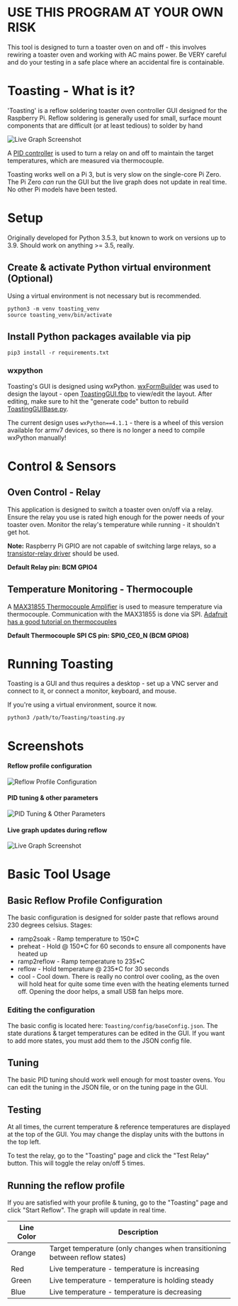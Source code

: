 # USE THIS PROGRAM AT YOUR OWN RISK

This tool is designed to turn a toaster oven on and off - this involves rewiring a toaster
oven and working with AC mains power. Be VERY careful and do your testing in a safe place
where an accidental fire is containable.

# Toasting - What is it?

'Toasting' is a reflow soldering toaster oven controller GUI designed for the Raspberry Pi.
Reflow soldering is generally used for small, surface mount components that are difficult
(or at least tedious) to solder by hand

![Live Graph Screenshot](https://raw.githubusercontent.com/imchipwood/Toasting/master/doc/panel_toasting.png)

A [PID controller](https://en.wikipedia.org/wiki/PID_controller) is used to turn a relay 
on and off to maintain the target temperatures, which are measured via thermocouple.

Toasting works well on a Pi 3, but is very slow on the single-core Pi Zero. 
The Pi Zero *can* run the GUI but the live graph does not update in real time.
No other Pi models have been tested.

# Setup

Originally developed for Python 3.5.3, but known to work on versions up to 3.9. 
Should work on anything >= 3.5, really.

## Create & activate Python virtual environment (Optional)

Using a virtual environment is not necessary but is recommended.

```
python3 -m venv toasting_venv
source toasting_venv/bin/activate
```

## Install Python packages available via pip

```
pip3 install -r requirements.txt
```

### wxpython

Toasting's GUI is designed using wxPython. [wxFormBuilder](https://github.com/wxFormBuilder/wxFormBuilder) 
was used to design the layout - open [ToastingGUI.fbp](/library/ui/ToastingGUI.fbp) to view/edit the layout. 
After editing, make sure to hit the "generate code" button to rebuild [ToastingGUIBase.py](/library/ui/ToastingGUIBase.py).

The current design uses `wxPython==4.1.1` - there is a wheel of this version available for armv7 devices, 
so there is no longer a need to compile wxPython manually!

# Control & Sensors

## Oven Control - Relay
This application is designed to switch a toaster oven on/off via a relay. 
Ensure the relay you use is rated high enough for the power needs of your toaster oven.
Monitor the relay's temperature while running - it shouldn't get hot.

__Note:__ Raspberry Pi GPIO are not capable of switching large relays,
so a [transistor-relay driver](http://www.electronics-tutorials.ws/blog/relay-switch-circuit.html) 
should be used.

__Default Relay pin: BCM GPIO4__

## Temperature Monitoring - Thermocouple
A [MAX31855 Thermocouple Amplifier](https://www.adafruit.com/product/269) is used to 
measure temperature via thermocouple. 
Communication with the MAX31855 is done via SPI. 
[Adafruit has a good tutorial on thermocouples](https://learn.adafruit.com/thermocouple?view=all)

__Default Thermocouple SPI CS pin: SPI0_CE0_N (BCM GPIO8)__ 

# Running Toasting
Toasting is a GUI and thus requires a desktop - set up a VNC server and connect to it, 
or connect a monitor, keyboard, and mouse.

If you're using a virtual environment, source it now.
```
python3 /path/to/Toasting/toasting.py
```

# Screenshots
#### Reflow profile configuration
![Reflow Profile Configuration](https://github.com/imchipwood/Toasting/blob/master/doc/panel_reflow_configuration.png?raw=true)

#### PID tuning & other parameters
![PID Tuning & Other Parameters](https://github.com/imchipwood/Toasting/blob/master/doc/panel_tuning.png?raw=true)

#### Live graph updates during reflow
![Live Graph Screenshot](https://raw.githubusercontent.com/imchipwood/Toasting/master/doc/panel_toasting.png)

# Basic Tool Usage
## Basic Reflow Profile Configuration
The basic configuration is designed for solder paste that reflows around 230 degrees celsius.
Stages:
- ramp2soak - Ramp temperature to 150*C
- preheat - Hold @ 150*C for 60 seconds to ensure all components have heated up
- ramp2reflow - Ramp temperature to 235*C
- reflow - Hold temperature @ 235*C for 30 seconds
- cool - Cool down. There is really no control over cooling, as the oven will hold heat for quite some time even 
with the heating elements turned off. Opening the door helps, a small USB fan helps more.  

### Editing the configuration
The basic config is located here: `Toasting/config/baseConfig.json`. The state durations & target temperatures can be
edited in the GUI. If you want to add more states, you must add them to the JSON config file.

## Tuning
The basic PID tuning should work well enough for most toaster ovens. You can edit the tuning in the JSON file, or on 
the tuning page in the GUI.

## Testing
At all times, the current temperature & reference temperatures are displayed at the top of the GUI. You may change the
display units with the buttons in the top left. 

To test the relay, go to the "Toasting" page and click the "Test Relay" button. This will toggle the relay on/off 5 times.

## Running the reflow profile
If you are satisfied with your profile & tuning, go to the "Toasting" page and click "Start Reflow". The graph will 
update in real time.

| Line Color | Description                                                                |
|------------|----------------------------------------------------------------------------|
| Orange | Target temperature (only changes when transitioning between reflow states) |
| Red | Live temperature - temperature is increasing                              | 
| Green | Live temperature - temperature is holding steady                           |
| Blue | Live temperature - temperature is decreasing                               |

